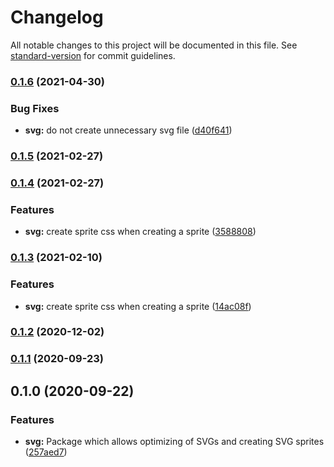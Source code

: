 # Changelog

All notable changes to this project will be documented in this file. See [standard-version](https://github.com/conventional-changelog/standard-version) for commit guidelines.

### [0.1.6](https://github.com/factorial-io/fstack/compare/svg/v0.1.5...svg/v0.1.6) (2021-04-30)


### Bug Fixes

* **svg:** do not create unnecessary svg file ([d40f641](https://github.com/factorial-io/fstack/commit/d40f6413dad4b93a1827e6eefb5a1d559536f320))

### [0.1.5](https://github.com/factorial-io/fstack/compare/svg/v0.1.4...svg/v0.1.5) (2021-02-27)

### [0.1.4](https://github.com/factorial-io/fstack/compare/svg/v0.1.2...svg/v0.1.4) (2021-02-27)


### Features

* **svg:** create sprite css when creating a sprite ([3588808](https://github.com/factorial-io/fstack/commit/3588808cb7ea9cd1fe08512f231c0c0e35acf959))

### [0.1.3](https://github.com/factorial-io/fstack/compare/svg/v0.1.2...svg/v0.1.3) (2021-02-10)


### Features

* **svg:** create sprite css when creating a sprite ([14ac08f](https://github.com/factorial-io/fstack/commit/14ac08f1356d79ce17e7ef50aa8e78371a00df62))

### [0.1.2](https://github.com/factorial-io/fstack/compare/svg/v0.1.1...svg/v0.1.2) (2020-12-02)

### [0.1.1](https://github.com/factorial-io/fstack/compare/svg/v0.1.0...svg/v0.1.1) (2020-09-23)

## 0.1.0 (2020-09-22)


### Features

* **svg:** Package which allows optimizing of SVGs and creating SVG sprites ([257aed7](https://github.com/factorial-io/fstack/commit/257aed780b3adec8ba7bf301e509ea4868323c46))
